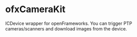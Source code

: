 ofxCameraKit
============

ICDevice wrapper for openFrameworks. You can trigger PTP cameras/scanners and download images from the device. 